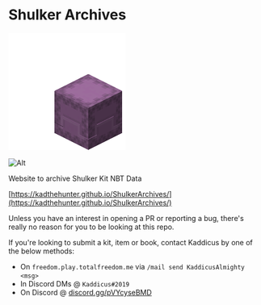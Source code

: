 # Shulker Archives
![Cute Mascot :3](assets/Shulker_shooting.gif)

![Alt](https://repobeats.axiom.co/api/embed/969590d0e93138cbc0d66c5fc51b68f4b498a331.svg "Repobeats analytics image")

Website to archive Shulker Kit NBT Data

[https://kadthehunter.github.io/ShulkerArchives/](https://kadthehunter.github.io/ShulkerArchives/)

Unless you have an interest in opening a PR or reporting a bug, there's really no reason for you to be looking at this repo.

If you're looking to submit a kit, item or book, contact Kaddicus by one of the below methods:

- On `freedom.play.totalfreedom.me` via `/mail send KaddicusAlmighty <msg>`
- In Discord DMs @ `Kaddicus#2019`
- On Discord @ [discord.gg/pVYcyseBMD](discord.gg/pVYcyseBMD)
